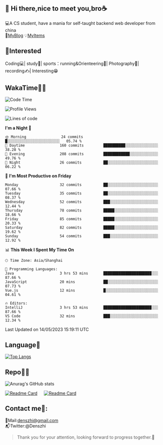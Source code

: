 👋 Hi there,nice to meet you,bro☕
---
💻A CS student, have a mania for self-taught backend web developer from china   
👣[MyBlog](https://github.com/HealUP/MyBlog)
💡[MyItems](https://healup.github.io/)

 <!-- waka-box start -->
 <!-- waka-box end -->
 
🧲**Interested**
--
Coding💻| study📖| sports：running&Orienteering🏃‍| Photography📸| recording✍️| Interesting😁

WakaTime👨‍💻
---
<!--START_SECTION:waka-->
![Code Time](http://img.shields.io/badge/Code%20Time-124%20hrs%2037%20mins-blue)

![Profile Views](http://img.shields.io/badge/Profile%20Views-16-blue)

![Lines of code](https://img.shields.io/badge/From%20Hello%20World%20I%27ve%20Written-159.2%20thousand%20lines%20of%20code-blue)

**I'm a Night 🦉** 

```text
🌞 Morning                24 commits          █░░░░░░░░░░░░░░░░░░░░░░░░   05.74 % 
🌆 Daytime                160 commits         ██████████░░░░░░░░░░░░░░░   38.28 % 
🌃 Evening                208 commits         ████████████░░░░░░░░░░░░░   49.76 % 
🌙 Night                  26 commits          ██░░░░░░░░░░░░░░░░░░░░░░░   06.22 % 
```
📅 **I'm Most Productive on Friday** 

```text
Monday                   32 commits          ██░░░░░░░░░░░░░░░░░░░░░░░   07.66 % 
Tuesday                  35 commits          ██░░░░░░░░░░░░░░░░░░░░░░░   08.37 % 
Wednesday                52 commits          ███░░░░░░░░░░░░░░░░░░░░░░   12.44 % 
Thursday                 78 commits          █████░░░░░░░░░░░░░░░░░░░░   18.66 % 
Friday                   85 commits          █████░░░░░░░░░░░░░░░░░░░░   20.33 % 
Saturday                 82 commits          █████░░░░░░░░░░░░░░░░░░░░   19.62 % 
Sunday                   54 commits          ███░░░░░░░░░░░░░░░░░░░░░░   12.92 % 
```


📊 **This Week I Spent My Time On** 

```text
🕑︎ Time Zone: Asia/Shanghai

💬 Programming Languages: 
Java                     3 hrs 53 mins       ██████████████████████░░░   87.66 % 
JavaScript               20 mins             ██░░░░░░░░░░░░░░░░░░░░░░░   07.73 % 
Vue.js                   12 mins             █░░░░░░░░░░░░░░░░░░░░░░░░   04.61 % 

🔥 Editors: 
IntelliJ                 3 hrs 53 mins       ██████████████████████░░░   87.66 % 
VS Code                  32 mins             ███░░░░░░░░░░░░░░░░░░░░░░   12.34 % 
```


 Last Updated on 14/05/2023 15:19:11 UTC
<!--END_SECTION:waka-->

Language🚀
---
[![Top Langs](https://github-readme-stats.vercel.app/api/top-langs/?username=HealUP&layout=compact&hide_border=true)](https://github.com/HealUP)

Repo🧑‍💻
---
![Anurag's GitHub stats](https://github-readme-stats.vercel.app/api?username=HealUP&count_private=true&show_icons=true&theme=gruvbox&hide_border=true) 

[![Readme Card](https://github-readme-stats.vercel.app/api/pin/?username=HealUP&repo=InternetEy&theme=transparent)](https://github.com/HealUP/InternetEy) &emsp;
[![Readme Card](https://github-readme-stats.vercel.app/api/pin/?username=HealUP&repo=CampusExperience&theme=transparent)](https://github.com/HealUP/CampusExperience)


Contact me📱:
---
📮Mail:denszhi@gmail.com  
📬Twitter:@Denszhi  

> Thank you for your attention, looking forward to progress together.🎉
